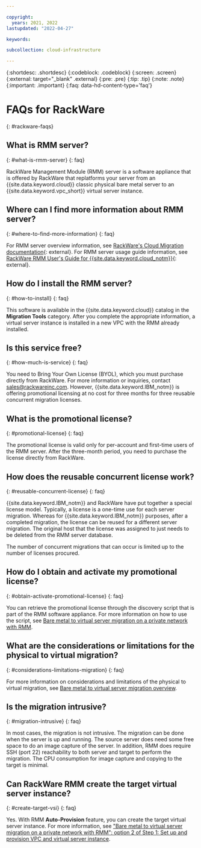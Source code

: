 ```yaml
---

copyright:
  years: 2021, 2022
lastupdated: "2022-04-27"

keywords: 

subcollection: cloud-infrastructure

---
```


{:shortdesc: .shortdesc}
{:codeblock: .codeblock}
{:screen: .screen}
{:external: target="_blank" .external}
{:pre: .pre}
{:tip: .tip}
{:note: .note}
{:important: .important}
{:faq: data-hd-content-type='faq'}

# FAQs for RackWare
{: #rackware-faqs}

## What is RMM server?
{: #what-is-rmm-server}
{: faq}

RackWare Management Module (RMM) server is a software appliance that is offered by RackWare that replatforms your server from an {{site.data.keyword.cloud}} classic physical bare metal server to an {{site.data.keyword.vpc_short}} virtual server instance.

## Where can I find more information about RMM server?
{: #where-to-find-more-information}
{: faq}

For RMM server overview information, see [RackWare's Cloud Migration documentation](https://www.rackwareinc.com/cloud-migration){: external}. For RMM server usage guide information, see [RackWare RMM User's Guide for {{site.data.keyword.cloud_notm}}](https://www.rackwareinc.com/rackware-rmm-users-guide-for-ibm-cloud){: external}.

## How do I install the RMM server?
{: #how-to-install}
{: faq}

This software is available in the {{site.data.keyword.cloud}} catalog in the **Migration Tools** category. After you complete the appropriate information, a virtual server instance is installed in a new VPC with the RMM already installed.

## Is this service free?
{: #how-much-is-service}
{: faq}

You need to Bring Your Own License (BYOL), which you must purchase directly from RackWare. For more information or inquiries, contact [sales@rackwareinc.com](mailto:sales@rackwareinc.com). However, {{site.data.keyword.IBM_notm}} is offering promotional licensing at no cost for three months for three reusable concurrent migration licenses.

## What is the promotional license?
{: #promotional-license}
{: faq}

The promotional license is valid only for per-account and first-time users of the RMM server. After the three-month period, you need to purchase the license directly from RackWare.

## How does the reusable concurrent license work?
{: #reusable-concurrent-license}
{: faq}

{{site.data.keyword.IBM_notm}} and RackWare have put together a special license model. Typically, a license is a one-time use for each server migration. Whereas for {{site.data.keyword.IBM_notm}} purposes, after a completed migration, the license can be reused for a different server migration. The original host that the license was assigned to just needs to be deleted from the RMM server database.

The number of concurrent migrations that can occur is limited up to the number of licenses procured.

## How do I obtain and activate my promotional license?
{: #obtain-activate-promotional-license}
{: faq}

You can retrieve the promotional license through the discovery script that is part of the RMM software appliance. For more information on how to use the script, see [Bare metal to virtual server migration on a private network with RMM](/docs/cloud-infrastructure?topic=cloud-infrastructure-pv-migration-private-network).

## What are the considerations or limitations for the physical to virtual migration?
{: #considerations-limitations-migration}
{: faq}

For more information on considerations and limitations of the physical to virtual migration, see [Bare metal to virtual server migration overview](/docs/cloud-infrastructure?topic=cloud-infrastructure-pv-migration-overview).

## Is the migration intrusive?
{: #migration-intrusive}
{: faq}

In most cases, the migration is not intrusive. The migration can be done when the server is up and running. The source server does need some free space to do an image capture of the server. In addition, RMM does require SSH (port 22) reachability to both server and target to perform the migration. The CPU consumption for image capture and copying to the target is minimal.

## Can RackWare RMM create the target virtual server instance?
{: #create-target-vsi}
{: faq}

Yes. With RMM **Auto-Provision** feature, you can create the target virtual server instance. For more information, see ["Bare metal to virtual server migration on a private network with RMM": option 2 of Step 1: Set up and provision VPC and virtual server instance](/docs/cloud-infrastructure?topic=cloud-infrastructure-pv-migration-private-network#set-up-provision-vpc-vsi).